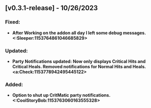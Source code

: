 ## [v0.3.1-release] - 10/26/2023

### Fixed:

- **After Working on the addon all day I left some debug messages. <:Sleeper:1153764861046685829>**

### Updated:

- **Party Notifications updated: Now only displays Critical Hits and Critical Heals. Removed notifications for Normal Hits and Heals. <a:Check:1153778942495445122>**

### Added:

- **Option to shut up CritMatic party notifications. <:CoolStoryBob:1153763060163555328>**


